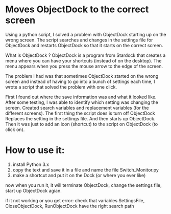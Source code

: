 # Moves ObjectDock to the correct screen

Using a python script, I solved a problem with ObjectDock starting up on the wrong screen. The script searches and changes in the settings file
for ObjectDock and restarts ObjectDock so that it starts on the correct screen.

What is ObjectDock ?
ObjectDock is a program from Stardock that creates a menu where you can have your shortcuts (instead of on the desktop).
The menu appears when you press the mouse arrow to the edge of the screen.

The problem I had was that sometimes ObjectDock started on the wrong screen and instead of having to go into a bunch of settings each time, I wrote a script that solved the problem with one click.

First I found out where the save information was and what it looked like.
After some testing, I was able to identify which setting was changing the screen.
Created search variables and replacement variables (for the different screens).
The first thing the script does is turn off ObjectDock 
Replaces the setting in the settings file.
And then starts up ObjectDock.
Then it was just to add an icon (shortcut) to the script on ObjectDock (to click on).

# How to use it:

1) install Python 3.x
2) copy the text and save it in a file and name the file Switch_Monitor.py
3) make a shortcut and put it on the Dock (or where you ever like)

now when you run it, it will terminate ObjectDock, change the settings file, start up ObjectDock agian.

if it not working or you get error:
check that variables SettingsFile, CloseObjectDock, RunObjectDock have the right search path

